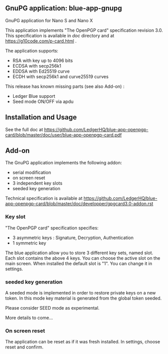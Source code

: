 ## GnuPG application: blue-app-gnupg

GnuPG application for Nano S and Nano X

This application implements "The OpenPGP card" specification revision 3.0. This specification is available in *doc* directory and at https://g10code.com/p-card.html .

The application supports:
  - RSA with key up to 4096 bits 
  - ECDSA with secp256k1
  - EDDSA with Ed25519 curve 
  - ECDH with secp256k1 and curve25519 curves


This release has known missing parts (see also Add-on) :

   * Ledger Blue support
   * Seed mode ON/OFF via apdu


## Installation and Usage

See the full doc at https://github.com/LedgerHQ/blue-app-openpgp-card/blob/master/doc/user/blue-app-openpgp-card.pdf


## Add-on

The GnuPG application implements the following addon:
  - serial modification
  - on screen reset
  - 3 independent key slots
  - seeded key generation

Technical specification is available at https://github.com/LedgerHQ/blue-app-openpgp-card/blob/master/doc/developper/gpgcard3.0-addon.rst

   
### Key slot

"The OpenPGP card" specification specifies:
  - 3 asymmetric keys : Signature, Decryption, Authentication
  - 1 symmetric key

The blue application allow you to store 3 different key sets, named slot. Each slot contains the above 4 keys.
You can choose the active slot on the main screen.
When installed the default slot is "1". You can change it in settings.

   
### seeded key generation

A seeded mode is implemented in order to restore private keys on a new token.
In this mode key material is generated from the global token seeded.

Please consider SEED mode as experimental.

More details to come... 

### On screen reset

The application can be reset as if it was fresh installed. In settings, choose reset and confirm.

